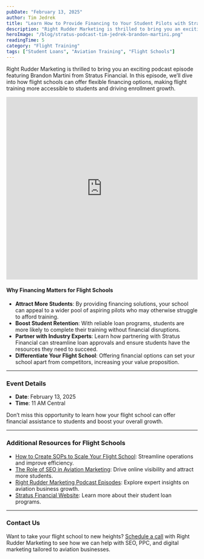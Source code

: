 ```yaml
---
pubDate: "February 13, 2025"
author: Tim Jedrek
title: "Learn How to Provide Financing to Your Student Pilots with Stratus Financial"
description: "Right Rudder Marketing is thrilled to bring you an exciting podcast episode featuring Brandon Martini from Stratus Financial. In this episode, Tim and Brandon will dive into how flight schools can offer flexible financing options, making flight training more accessible to students and driving enrollment growth."
heroImage: "/blog/stratus-podcast-tim-jedrek-brandon-martini.png"
readingTime: 5
category: "Flight Training"
tags: ["Student Loans", "Aviation Training", "Flight Schools"]
---
```


Right Rudder Marketing is thrilled to bring you an exciting podcast episode featuring Brandon Martini from Stratus Financial. In this episode, we’ll dive into how flight schools can offer flexible financing options, making flight training more accessible to students and driving enrollment growth.

<iframe width="100%" height="480" src="https://www.youtube.com/embed/9sQaXnrSIO8?si=YKYhHKyqQmPV_Kc6" title="YouTube video player" frameborder="0" allow="accelerometer; autoplay; clipboard-write; encrypted-media; gyroscope; picture-in-picture; web-share" referrerpolicy="strict-origin-when-cross-origin" allowfullscreen></iframe>

#### Why Financing Matters for Flight Schools

- **Attract More Students**: By providing financing solutions, your school can appeal to a wider pool of aspiring pilots who may otherwise struggle to afford training.
- **Boost Student Retention**: With reliable loan programs, students are more likely to complete their training without financial disruptions.
- **Partner with Industry Experts**: Learn how partnering with Stratus Financial can streamline loan approvals and ensure students have the resources they need to succeed.
- **Differentiate Your Flight School**: Offering financial options can set your school apart from competitors, increasing your value proposition.

---

### Event Details

- **Date**: February 13, 2025
- **Time**: 11 AM Central

Don’t miss this opportunity to learn how your flight school can offer financial assistance to students and boost your overall growth.

---

### Additional Resources for Flight Schools

- [How to Create SOPs to Scale Your Flight School](https://rightruddermarketing.com/blog/how-to-create-sops-to-scale-your-flight-school/): Streamline operations and improve efficiency.
- [The Role of SEO in Aviation Marketing](https://rightruddermarketing.com/blog/the-role-of-seo-in-elevating-flight-schools-to-the-top-of-the-page/): Drive online visibility and attract more students.
- [Right Rudder Marketing Podcast Episodes](https://rightruddermarketing.com/podcasts/): Explore expert insights on aviation business growth.
- [Stratus Financial Website](https://stratus.finance/): Learn more about their student loan programs.

---

### Contact Us

Want to take your flight school to new heights? [Schedule a call](https://rightruddermarketing.com/schedule-call/) with Right Rudder Marketing to see how we can help with SEO, PPC, and digital marketing tailored to aviation businesses.

